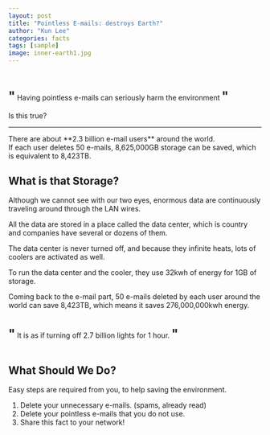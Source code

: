 ```yaml
---
layout: post
title: "Pointless E-mails: destroys Earth?"
author: "Kun Lee"
categories: facts
tags: [sample]
image: inner-earth1.jpg
---
```


<h1 style="font-size: 24; display:inline-block">"</h1> 
<p style="display:inline-block">Having pointless e-mails can seriously harm the environment</p>
<h1 style="font-size: 24; margin-bottom:0; display:inline-block;">"</h1>

<p style="margin-top: 0;">Is this true?</p>

---

<p style="margin-bottom: 0;">There are about **2.3 billion e-mail users** around the world.</p>

<p style="margin-top: 0;">If each user deletes 50 e-mails, 8,625,000GB storage can be saved, which is equivalent to 8,423TB.</p>

## What is that Storage?

<p>Although we cannot see with our two eyes, enormous data are continuously traveling around through the LAN wires.</p>

<p style="margin-bottom: 0; margin-top: 0;">All the data are stored in a place called the data center, which is country and companies have several or dozens of them.</p>

<p>The data center is never turned off, and because they infinite heats, lots of coolers are activated as well.</p>

To run the data center and the cooler, they use 32kwh of energy for 1GB of storage.

<p style="margin-bottom: 0;">Coming back to the e-mail part, 50 e-mails deleted by each user around the world can save 8,423TB, which means it saves 276,000,000kwh energy.</p>

<h1 style="font-size: 24; display:inline-block;">"</h1>
<p style="display:inline-block;">It is as if turning off 2.7 billion lights for 1 hour.</p>
<h1 style="font-size: 24; margin-bottom:0; display:inline-block;">"</h1>

## What Should We Do?

Easy steps are required from you, to help saving the environment.

1. Delete your unnecessary e-mails. (spams, already read)
2. Delete your pointless e-mails that you do not use.
3. Share this fact to your network!
